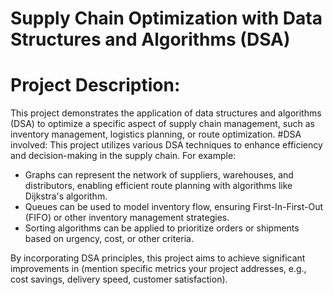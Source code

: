 # Supply Chain Optimization with Data Structures and Algorithms (DSA)
# Project Description:
This project demonstrates the application of data structures and algorithms (DSA) to optimize a specific aspect of supply chain management, such as inventory management, logistics planning, or route optimization. 
#DSA involved:
This project utilizes various DSA techniques to enhance efficiency and decision-making in the supply chain. For example:

  * Graphs can represent the network of suppliers, warehouses, and distributors, enabling efficient route planning with algorithms like Dijkstra's algorithm.
  * Queues can be used to model inventory flow, ensuring First-In-First-Out (FIFO) or other inventory management strategies.
  * Sorting algorithms can be applied to prioritize orders or shipments based on urgency, cost, or other criteria.

By incorporating DSA principles, this project aims to achieve significant improvements in (mention specific metrics your project addresses, e.g., cost savings, delivery speed, customer satisfaction).
